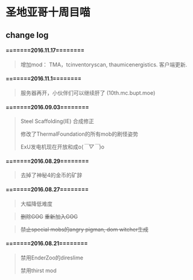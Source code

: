 # 圣地亚哥十周目喵
## change log

#### =======2016.11.17========
> 增加mod： TMA，tcinventoryscan, thaumicenergistics.
> 客户端更新.

#### =======2016.11.1========
> 服务器再开，小伙伴们可以继续肝了 (10th.mc.bupt.moe)

#### =======2016.09.03========
> Steel Scaffolding(IE) 合成修正
>
> 修改了ThermalFoundation的所有mob的刷怪姿势
>
> ExU发电机现在开放和成o(*￣▽￣*)o


#### =======2016.08.29========
> 去掉了神秘4的金币的矿辞


#### =======2016.08.27========
> 大幅降低难度

> ~~删除GOG~~
~~重新加入GOG~~

> ~~禁止special mobs的angry pigman, dom witcher生成~~


#### =======2016.08.21========
> 禁用EnderZoo的direslime
>
> 禁用thirst mod

